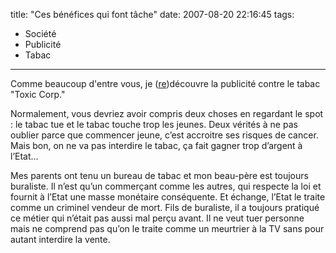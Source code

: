 title: "Ces bénéfices qui font tâche"
date: 2007-08-20 22:16:45
tags:
  - Société
  - Publicité
  - Tabac
---

Comme beaucoup d'entre vous, je ([re](//www.suchablog.com/toxic-corp-une-pub-anti-tabac-interdite/))découvre la publicité contre le tabac "Toxic Corp."

Normalement, vous devriez avoir compris deux choses en regardant le spot : le tabac tue et le tabac touche trop les jeunes. Deux vérités à ne pas oublier parce que commencer jeune, c’est accroitre ses risques de cancer. Mais bon, on ne va pas interdire le tabac, ça fait gagner trop d’argent à l’Etat…

Mes parents ont tenu un bureau de tabac et mon beau-père est toujours buraliste. Il n’est qu’un commerçant comme les autres, qui respecte la loi et fournit à l’Etat une masse monétaire conséquente. Et échange, l’Etat le traite comme un criminel vendeur de mort. Fils de buraliste, il a toujours pratiqué ce métier qui n’était pas aussi mal perçu avant. Il ne veut tuer personne mais ne comprend pas qu’on le traite comme un meurtrier à la TV sans pour autant interdire la vente.